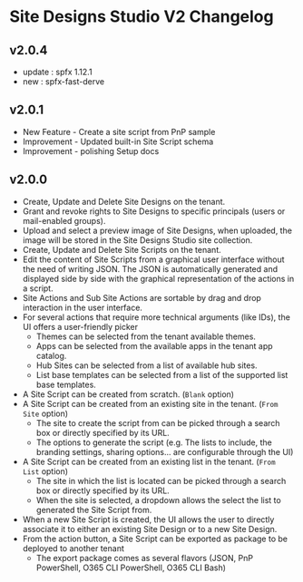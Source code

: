 
# Site Designs Studio V2 Changelog

## v2.0.4
- update : spfx 1.12.1
- new : spfx-fast-derve
## v2.0.1

- New Feature - Create a site script from PnP sample
- Improvement - Updated built-in Site Script schema
- Improvement - polishing Setup docs

## v2.0.0

- Create, Update and Delete Site Designs on the tenant.
- Grant and revoke rights to Site Designs to specific principals (users or mail-enabled groups).
- Upload and select a preview image of Site Designs, when uploaded, the image will be stored in the Site Designs Studio site collection.
- Create, Update and Delete Site Scripts on the tenant.
- Edit the content of Site Scripts from a graphical user interface without the need of writing JSON. The JSON is automatically generated and displayed side by side with the graphical representation of the actions in a script.
- Site Actions and Sub Site Actions are sortable by drag and drop interaction in the user interface.
- For several actions that require more technical arguments (like IDs), the UI offers a user-friendly picker
  - Themes can be selected from the tenant available themes.
  - Apps can be selected from the available apps in the tenant app catalog.
  - Hub Sites can be selected from a list of available hub sites.
  - List base templates can be selected from a list of the supported list base templates.
- A Site Script can be created from scratch. (`Blank` option)
- A Site Script can be created from an existing site in the tenant. (`From Site` option)
  - The site to create the script from can be picked through a search box or directly specified by its URL.
  - The options to generate the script (e.g. The lists to include, the branding settings, sharing options... are configurable through the UI)
- A Site Script can be created from an existing list in the tenant. (`From List` option)
  - The site in which the list is located can be picked through a search box or directly specified by its URL.
  - When the site is selected, a dropdown allows the select the list to generated the Site Script from.
- When a new Site Script is created, the UI allows the user to directly associate it to either an existing Site Design or to a new Site Design.
- From the action button, a Site Script can be exported as package to be deployed to another tenant
  - The export package comes as several flavors (JSON, PnP PowerShell, O365 CLI PowerShell, O365 CLI Bash)
